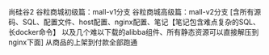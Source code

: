 尚硅谷2 
谷粒商城初级篇：mall-v1分支
谷粒商城高级篇：mall-v2分支 [含所有源码、SQL、配置文件、host配置、nginx配置、笔记【笔记包含难点复杂的SQL、长docker命令】
以及几个难以下载的alibba组件、所有静态资源可以直接解压到nginx下面] 从商品的上架到付款全部跑通 

